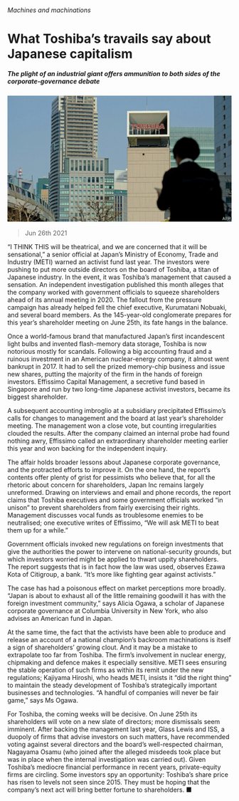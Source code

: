 ###### Machines and machinations

# What Toshiba’s travails say about Japanese capitalism 

##### The plight of an industrial giant offers ammunition to both sides of the corporate-governance debate 

![image](images/20210626_wbp503.jpg) 

> Jun 26th 2021 

“I  THINK THIS will be theatrical, and we are concerned that it will be sensational,” a senior official at Japan’s Ministry of Economy, Trade and Industry (METI) warned an activist fund last year. The investors were pushing to put more outside directors on the board of Toshiba, a titan of Japanese industry. In the event, it was Toshiba’s management that caused a sensation. An independent investigation published this month alleges that the company worked with government officials to squeeze shareholders ahead of its annual meeting in 2020. The fallout from the pressure campaign has already helped fell the chief executive, Kurumatani Nobuaki, and several board members. As the 145-year-old conglomerate prepares for this year’s shareholder meeting on June 25th, its fate hangs in the balance.

Once a world-famous brand that manufactured Japan’s first incandescent light bulbs and invented flash-memory data storage, Toshiba is now notorious mostly for scandals. Following a big accounting fraud and a ruinous investment in an American nuclear-energy company, it almost went bankrupt in 2017. It had to sell the prized memory-chip business and issue new shares, putting the majority of the firm in the hands of foreign investors. Effissimo Capital Management, a secretive fund based in Singapore and run by two long-time Japanese activist investors, became its biggest shareholder.


A subsequent accounting imbroglio at a subsidiary precipitated Effissimo’s calls for changes to management and the board at last year’s shareholder meeting. The management won a close vote, but counting irregularities clouded the results. After the company claimed an internal probe had found nothing awry, Effissimo called an extraordinary shareholder meeting earlier this year and won backing for the independent inquiry.

The affair holds broader lessons about Japanese corporate governance, and the protracted efforts to improve it. On the one hand, the report’s contents offer plenty of grist for pessimists who believe that, for all the rhetoric about concern for shareholders, Japan Inc remains largely unreformed. Drawing on interviews and email and phone records, the report claims that Toshiba executives and some government officials worked “in unison” to prevent shareholders from fairly exercising their rights. Management discusses vocal funds as troublesome enemies to be neutralised; one executive writes of Effissimo, “We will ask METI to beat them up for a while.”

Government officials invoked new regulations on foreign investments that give the authorities the power to intervene on national-security grounds, but which investors worried might be applied to thwart uppity shareholders. The report suggests that is in fact how the law was used, observes Ezawa Kota of Citigroup, a bank. “It’s more like fighting gear against activists.”

The case has had a poisonous effect on market perceptions more broadly. “Japan is about to exhaust all of the little remaining goodwill it has with the foreign investment community,” says Alicia Ogawa, a scholar of Japanese corporate governance at Columbia University in New York, who also advises an American fund in Japan.

At the same time, the fact that the activists have been able to produce and release an account of a national champion’s backroom machinations is itself a sign of shareholders’ growing clout. And it may be a mistake to extrapolate too far from Toshiba. The firm’s involvement in nuclear energy, chipmaking and defence makes it especially sensitive. METI sees ensuring the stable operation of such firms as within its remit under the new regulations; Kajiyama Hiroshi, who heads METI, insists it “did the right thing” to maintain the steady development of Toshiba’s strategically important businesses and technologies. “A handful of companies will never be fair game,” says Ms Ogawa.

For Toshiba, the coming weeks will be decisive. On June 25th its shareholders will vote on a new slate of directors; more dismissals seem imminent. After backing the management last year, Glass Lewis and ISS, a duopoly of firms that advise investors on such matters, have recommended voting against several directors and the board’s well-respected chairman, Nagayama Osamu (who joined after the alleged misdeeds took place but was in place when the internal investigation was carried out). Given Toshiba’s mediocre financial performance in recent years, private-equity firms are circling. Some investors spy an opportunity: Toshiba’s share price has risen to levels not seen since 2015. They must be hoping that the company’s next act will bring better fortune to shareholders. ■


